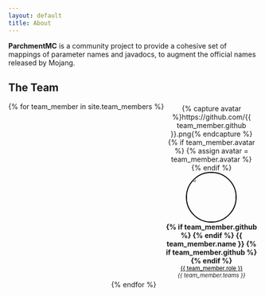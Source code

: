 ```yaml
---
layout: default
title: About
---
```


**ParchmentMC** is a community project to provide a cohesive set of mappings of parameter names and javadocs, to augment the official names released by Mojang.

## The Team

<style>
.team-container {
  margin: 1em auto;
  /* display: grid; */
  /* grid-template-columns: repeat(4, 1fr); */
  /* column-gap: 1em; */
  /* row-gap: 1em; */
  display: flex;
  flex-flow: row wrap;
  justify-content: space-evenly;
  align-content: space-around;
  text-align: center;
}

.team-container .member {
  margin: 0.25em;
  flex: 1 0 8.1em;
}

.team-container .avatar {
  width: 7em;
  height: 7em;
  border: 2px solid black;
  border-radius: 100%;
}

.team-container .name {
  font-weight: bold;
  font-size: 1.0em;
}

.team-container .name a {
  text-decoration: none;
  color: inherit;
}

.team-container .role {
  font-weight: 500;
  text-decoration: underline;
  font-size: 0.8em;
}

.team-container .teams {
  font-style: italic;
  font-size: 0.8em;
}

@media (max-width)
</style>

<div class="team-container">
{% for team_member in site.team_members %}
  <div class="member">
    {% capture avatar %}https://github.com/{{ team_member.github }}.png{% endcapture %}
    {% if team_member.avatar %} {% assign avatar = team_member.avatar %} {% endif %}
    <img class="avatar" src="{{ avatar }}">
    <div class="name">
    {% if team_member.github %} <a href="https://github.com/{{ team_member.github }}"> {% endif %}
    {{ team_member.name }}
    {% if team_member.github %} </a> {% endif %}
    </div>
    <div class="role">{{ team_member.role }}</div>
    <div class="teams">{{ team_member.teams }}</div>
  </div>
{% endfor %}
</div>